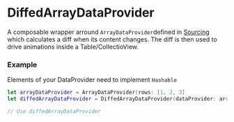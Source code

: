 # DiffedArrayDataProvider
A composable wrapper arround `ArrayDataProvider`defined in [Sourcing](https://github.com/lightsprint09/Sourcing) which calculates a diff when its content changes.
The diff is then used to drive animations inside a Table/CollectioView.

### Example

Elements of your DataProvider need to implement `Hashable`
```swift
let arrayDataProvider = ArrayDataProvider(rows: [1, 2, 3]
let diffedArrayDataProvider = DiffedArrayDataProvider(dataProvider: arrayDataProvider)

// Use diffedArrayDataProvider 
```

